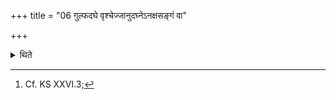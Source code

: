 +++
title = "06 गुल्फदघे वृश्चेज्जानुदघ्नेऽनक्षसङ्गं वा"

+++

<details><summary>थिते</summary>

6. (The carpenter) fells the tree at the height of ankle[^1] or knee[^2] or at such a height as the bottom portion would not rub against axle of a cart.[^3]  


[^1]: Cf. KS XXVI.3;  

[^2-3]: Cf. TS VI.3.3.4.
</details>
